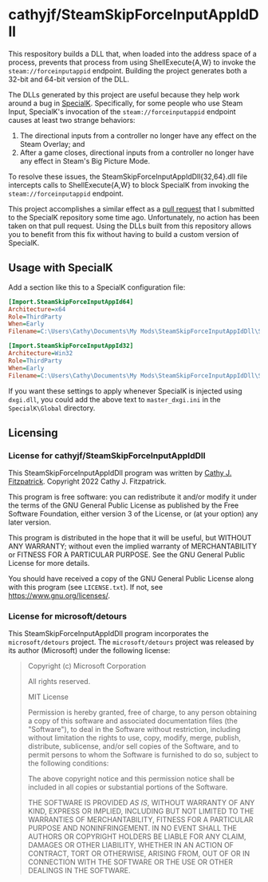 # cathyjf/SteamSkipForceInputAppIdDll

This respository builds a DLL that, when loaded into the address space of a
process, prevents that process from using ShellExecute{A,W} to invoke the
`steam://forceinputappid` endpoint. Building the project generates both a
32-bit and 64-bit version of the DLL.

The DLLs generated by this project are useful because they help work around
a bug in [SpecialK](https://github.com/SpecialKO/SpecialK). Specifically, for
some people who use Steam Input, SpecialK's invocation of the
`steam://forceinputappid` endpoint causes at least two strange behaviors:
1. The directional inputs from a controller no longer have any effect on the
   Steam Overlay; and
2. After a game closes, directional inputs from a controller no longer have any
   effect in Steam's Big Picture Mode.

To resolve these issues, the SteamSkipForceInputAppIdDll{32,64}.dll file
intercepts calls to ShellExecute{A,W} to block SpecialK from invoking the
`steam://forceinputappid` endpoint.

This project accomplishes a similar effect as a
[pull request](https://github.com/SpecialKO/SpecialK/pull/1) that I submitted to
the SpecialK repository some time ago. Unfortunately, no action has been taken
on that pull request. Using the DLLs built from this repository allows you to
benefit from this fix without having to build a custom version of SpecialK.

## Usage with SpecialK

Add a section like this to a SpecialK configuration file:

```ini
[Import.SteamSkipForceInputAppId64]
Architecture=x64
Role=ThirdParty
When=Early
Filename=C:\Users\Cathy\Documents\My Mods\SteamSkipForceInputAppIdDll\SteamSkipForceInputAppIdDll64.dll

[Import.SteamSkipForceInputAppId32]
Architecture=Win32
Role=ThirdParty
When=Early
Filename=C:\Users\Cathy\Documents\My Mods\SteamSkipForceInputAppIdDll\SteamSkipForceInputAppIdDll32.dll
```

If you want these settings to apply whenever SpecialK is injected using
`dxgi.dll`, you could add the above text to `master_dxgi.ini` in the
`SpecialK\Global` directory.

## Licensing

### License for cathyjf/SteamSkipForceInputAppIdDll
This SteamSkipForceInputAppIdDll program was written by [Cathy J. Fitzpatrick](https://github.com/cathyjf).
Copyright 2022 Cathy J. Fitzpatrick.

This program is free software: you can redistribute it and/or modify it under
the terms of the GNU General Public License as published by the Free Software
Foundation, either version 3 of the License, or (at your option) any later
version.

This program is distributed in the hope that it will be useful, but WITHOUT ANY
WARRANTY; without even the implied warranty of MERCHANTABILITY or FITNESS FOR A
PARTICULAR PURPOSE. See the GNU General Public License for more details.

You should have received a copy of the GNU General Public License along with
this program (see `LICENSE.txt`). If not, see <https://www.gnu.org/licenses/>.

### License for microsoft/detours
This SteamSkipForceInputAppIdDll program incorporates the `microsoft/detours`
project. The `microsoft/detours` project was released by its author (Microsoft)
under the following license:

> Copyright (c) Microsoft Corporation
>
> All rights reserved.
>
> MIT License
>
>Permission is hereby granted, free of charge, to any person obtaining a copy of
>this software and associated documentation files (the "Software"), to deal in
>the Software without restriction, including without limitation the rights to
>use, copy, modify, merge, publish, distribute, sublicense, and/or sell copies
>of the Software, and to permit persons to whom the Software is furnished to do
>so, subject to the following conditions:
>
>The above copyright notice and this permission notice shall be included in all
>copies or substantial portions of the Software.
>
>THE SOFTWARE IS PROVIDED *AS IS*, WITHOUT WARRANTY OF ANY KIND, EXPRESS OR
>IMPLIED, INCLUDING BUT NOT LIMITED TO THE WARRANTIES OF MERCHANTABILITY,
>FITNESS FOR A PARTICULAR PURPOSE AND NONINFRINGEMENT. IN NO EVENT SHALL THE
>AUTHORS OR COPYRIGHT HOLDERS BE LIABLE FOR ANY CLAIM, DAMAGES OR OTHER
>LIABILITY, WHETHER IN AN ACTION OF CONTRACT, TORT OR OTHERWISE, ARISING FROM,
>OUT OF OR IN CONNECTION WITH THE SOFTWARE OR THE USE OR OTHER DEALINGS IN THE
>SOFTWARE.
